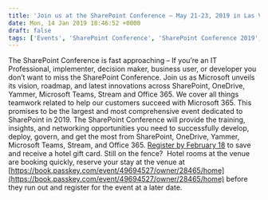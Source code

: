 ```yaml
---
title: 'Join us at the SharePoint Conference – May 21-23, 2019 in Las Vegas!'
date: Mon, 14 Jan 2019 18:46:52 +0000
draft: false
tags: ['Events', 'SharePoint Conference', 'SharePoint Conference 2019', 'SPC19']
---
```


The SharePoint Conference is fast approaching – lf you’re an IT Professional, implementer, decision maker, business user, or developer you don’t want to miss the SharePoint Conference. Join us as Microsoft unveils its vision, roadmap, and latest innovations across SharePoint, OneDrive, Yammer, Microsoft Teams, Stream and Office 365. We cover all things teamwork related to help our customers succeed with Microsoft 365. This promises to be the largest and most comprehensive event dedicated to SharePoint in 2019. The SharePoint Conference will provide the training, insights, and networking opportunities you need to successfully develop, deploy, govern, and get the most from SharePoint, OneDrive, Yammer, Microsoft Teams, Stream, and Office 365. [Register by February 18](https://sharepointna.com/#!/?utm_source=TC-sharepoint-com-page&utm_medium=website&utm_campaign=msft-TC-sharepoint-com-SPC19) to save and receive a hotel gift card. Still on the fence?  Hotel rooms at the venue are booking quickly, reserve your stay at the venue at [https://book.passkey.com/event/49694527/owner/28465/home](https://book.passkey.com/event/49694527/owner/28465/home) before they run out and register for the event at a later date.